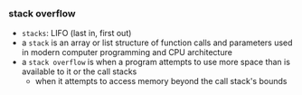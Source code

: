 ### stack overflow
- `stacks`: LIFO (last in, first out)
- a `stack` is an array or list structure of function calls and parameters used in modern computer programming and CPU architecture
- a `stack overflow` is when a program attempts to use more space than is available to it or the call stacks
  - when it attempts to access memory beyond the call stack's bounds
